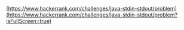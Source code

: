 [https://www.hackerrank.com/challenges/java-stdin-stdout/problem](https://www.hackerrank.com/challenges/java-stdin-stdout/problem?isFullScreen=true)